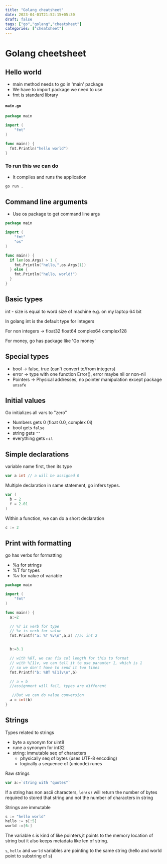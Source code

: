 ```yaml
---
title: "Golang cheatsheet"
date: 2023-04-01T21:52:15+05:30
draft: false
tags: ["go","golang","cheatsheet"]
categories: ["cheatsheet"]
---
```


# Golang cheetsheet

## Hello world

- main method needs to go in 'main' package 
- We have to import package we need to use 
- fmt is standard library

#### **`main.go`**
```go
package main

import (
	"fmt"
)

func main() {
  fmt.Println("hello world")
}
```

### To run this we can do 
- It compiles and runs the application

```bash
go run .
```


## Command line arguments

- Use os package to get command line args

```go
package main

import (
	"fmt"
    "os"
)

func main() {
  if len(os.Args) > 1 {
    fmt.Println("hello,",os.Args[1])
  } else {
    fmt.Println("hello, world!")
  }
}
```

## Basic types

int - size is equal to word size of machine
e.g. on my laptop 64 bit

In golang int is the default type for integers

For non integers -> float32 float64 complex64 complex128

For money, go has package like 'Go money'


## Special types

- bool -> false, true (can't convert to/from integers)
- error -> type with one function Error(), error maybe nil or non-nil
- Pointers -> Physical addresses, no pointer manipulation except package `unsafe`


## Initial values

Go initializes all vars to "zero"

- Numbers gets 0 (float 0.0, complex 0i)
- bool gets `false`
- string gets `""`
- everything gets `nil`

## Simple declarations

variable name first, then its type

```go
var a int // a will be assigned 0
```

Multiple declaration in same statement, go infers types.

```go
var (
  b = 2
  f = 2.01
)
```

Within a function, we can do a short declaration

```go
c := 2
```


## Print with formatting

go has verbs for formatting
- %s for strings
- %T for types
- %v for value of variable

```go
package main

import (
	"fmt"
)

func main() {
  a:=2

  // %T is verb for type
  // %v is verb for value
  fmt.Printf("a: %T %v\n",a,a) //a: int 2


  b:=3.1

  // with %8T, we can fix col length for this to format
  // with %[1]v, we can tell it to use paramter 1, which is 1
  // so we don't have to send it two times
  fmt.Printf("b: %8T %[1]v\n",b)

  // a = b 
  //assignment will fail, types are different

   //But we can do value conversion
  a = int(b)
}
```

## Strings

Types related to strings
- byte a synonym for uint8
- rune a synonym for int32
- string: immutable seq of characters
    * physically seq of bytes (uses UTF-8 encoding)
    * logically a sequence of (unicode) runes

Raw strings
```go
var a:=`string with "quotes"`
```

If a string has non ascii characters,  `len(s)` will return the number of bytes required to stored that string and not the number of characters in string


Strings are immutable

```go
s := "hello world"
hello := s[:5]
world :=[6:]
```

The variable s is kind of like pointers,it points to the memory location of string but it also keeps metadata like len of string.

`s`, `hello` and `world` variables are pointing to the same string (hello and world point to substring of s)
